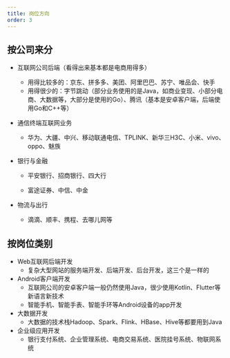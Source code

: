 ```yaml
---
title: 岗位方向
order: 3
---
```


## 按公司来分
- 互联网公司后端（看得出来基本都是电商用得多）

  - 用得比较多的：京东、拼多多、美团、阿里巴巴、苏宁、唯品会、快手
  - 用得很少的：字节跳动（部分业务使用的是Java，如商业变现、小部分电商、大数据等，大部分是使用的Go）、腾讯（基本是安卓客户端，后端使用Go和C++等）

- 通信终端互联网业务

  - 华为、大疆、中兴、移动联通电信、TPLINK、新华三H3C、小米、vivo、oppo、魅族

- 银行与金融

  - 平安银行、招商银行、四大行

  - 富途证券、中信、中金

- 物流与出行

  - 滴滴、顺丰、携程、去哪儿网等

## 按岗位类别
- Web互联网后端开发
  - 复杂大型网站的服务端开发、后端开发、后台开发，这三个是一样的
- Android客户端开发
  - 互联网公司的安卓客户端一般仍然使用Java，很少使用Kotlin、Flutter等新语言新技术
  - 智能手机、智能手表、智能手环等Android设备的app开发
- 大数据开发
  - 大数据的技术栈Hadoop、Spark、Flink、HBase、Hive等都要用到Java
- 企业级应用开发
  - 银行支付系统、企业管理系统、电商交易系统、医院挂号系统、物联网系统